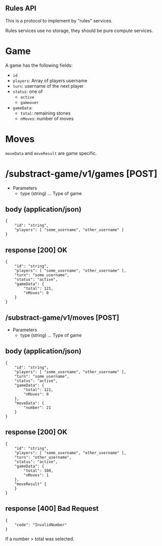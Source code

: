 Rules API
---------

This is a protocol to implement by "rules" services.

Rules services use no storage, they should be pure compute services.

# Game

A game has the following fields:

 * `id`
 * `players`: Array of players username
 * `turn`: username of the next player
 * `status`: one of
   * `active`
   * `gameover`
 * `gameData`:
   * `total`: remaining stones
   * `nMoves`: number of moves

# Moves

`moveData` and `moveResult` are game specific.

# /substract-game/v1/games [POST]

+ Parameters
    + type (string) ... Type of game

## body (application/json)

    {
        "id": "string",
        "players": [ "some_username", "other_username" ]
    }

## response [200] OK

    {
        "id": "string",
        "players": [ "some_username", "other_username" ],
        "turn": "some_username",
        "status": "active",
        "gameData": {
            "total": 121,
            "nMoves": 0
        }
    }

## /substract-game/v1/moves [POST]

+ Parameters
    + type (string) ... Type of game

## body (application/json)

    {
        "id": "string",
        "players": [ "some_username", "other_username" ],
        "turn": "some_username",
        "status": "active",
        "gameData": {
            "total": 121,
            "nMoves": 0
        },
        "moveData": {
            "number": 21
        }
    }

## response [200] OK

    {
        "id": "string",
        "players": [ "some_username", "other_username" ],
        "turn": "other_username",
        "status": "active",
        "gameData": {
            "total": 100,
            "nMoves": 1
        },
        "moveResult" {
        }
    }

## response [400] Bad Request

    {
        "code": "InvalidNumber"
    }

If a number > total was selected.

